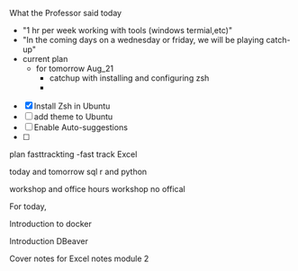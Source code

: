 



What the Professor said today
- "1 hr per week working with tools (windows termial,etc)"
- "In the coming days on a wednesday or friday, we will be playing catch-up"
- current plan
    - for tomorrow Aug_21
        - catchup with installing and configuring zsh
        - 

- [x]  Install Zsh in Ubuntu 
- [ ]  add theme to Ubuntu 
- [ ]  Enable Auto-suggestions
- [ ]
 




plan 
fasttrackting 
 -fast track Excel 

 today and tomorrow
 sql 
 r and python 

 workshop and office hours
 workshop no offical

 For today,



Introduction to docker 

Introduction DBeaver 

Cover notes for Excel notes module 2 

